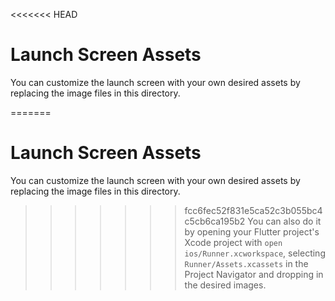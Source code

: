 <<<<<<< HEAD
# Launch Screen Assets

You can customize the launch screen with your own desired assets by replacing the image files in this directory.

=======
# Launch Screen Assets

You can customize the launch screen with your own desired assets by replacing the image files in this directory.

>>>>>>> fcc6fec52f831e5ca52c3b055bc4c5cb6ca195b2
You can also do it by opening your Flutter project's Xcode project with `open ios/Runner.xcworkspace`, selecting `Runner/Assets.xcassets` in the Project Navigator and dropping in the desired images.